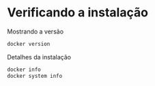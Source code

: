 # Verificando a instalação

Mostrando a versão
~~~bash
docker version
~~~

Detalhes da instalação
~~~bash
docker info
docker system info
~~~